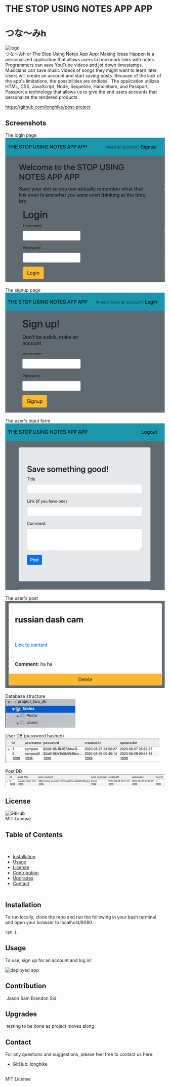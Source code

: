 # THE STOP USING NOTES APP APP

# つな〜みh  
![logo](./images/logo.png)  
つな〜みh or The Stop Using Notes App App: Making Ideas Happen is a personalized application that allows users to bookmark links with notes. Programmers can save YouTube videos and jot down timestamps. Musicians can save music videos of songs they might want to learn later. Users will create an account and start saving posts. Because of the lack of the app's limitations, the possibilities are endless!
​
The application utilizes HTML, CSS, JavaScript, Node, Sequelize, Handlebars, and Passport.  Passport a technology that allows us to give the end users accounts that personalize the rendered products.

https://github.com/longhike/post-project
​
## Screenshots  
The login page  
![login](./images/login.png)

The signup page  
![signup](./images/signup.png)

The user's input form  
![form](./images/form.png)

The user's post  
![post](./images/post.png)

Database structure  
![db](./images/db.png)

User DB (password hashed)  
![user table](./images/user_table.png)

Post DB  
![post table](./images/post_table.png)

## License
![GitHub](https://img.shields.io/github/license/longhike/post-project)  
MIT License 
​
## Table of Contents
​
* [Installation](#Installation)  
* [Usage](#Usage)  
* [License](#License)  
* [Contribution](#Contribution)  
* [Upgrades](#Upgrades)  
* [Contact](#Contact)  
​
## Installation  
To run locally, clone the repo and run the following in your bash terminal and open your browser to localhost/8080
```bash
npm i 
```
## Usage
To use, sign up for an account and log in!  

![deployed app](https://morning-headland-82232.herokuapp.com/)
​
## Contribution
​
Jason Sam Brandon Sid
​
## Upgrades
​
testing to be done as project moves along 
​
## Contact
For any questions and suggestions, please feel free to contact us here:
* GitHub: longhike 
​
##
MIT License 
